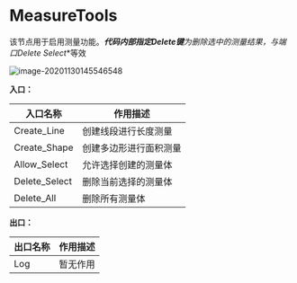 # MeasureTools

该节点用于启用测量功能。*****代码内部指定**Delete键**为删除选中的测量结果，与端口**Delete Select**等效

![image-20201130145546548](https://gitee.com/Azureusbin/pic-lib/raw/master/imags/20201130145553.png)

**入口：**

| 入口名称      | 作用描述               |
| ------------- | ---------------------- |
| Create_Line   | 创建线段进行长度测量   |
| Create_Shape  | 创建多边形进行面积测量 |
| Allow_Select  | 允许选择创建的测量体   |
| Delete_Select | 删除当前选择的测量体   |
| Delete_All    | 删除所有测量体         |

 

**出口：**

| 出口名称 | 作用描述 |
| -------- | -------- |
| Log      | 暂无作用 |